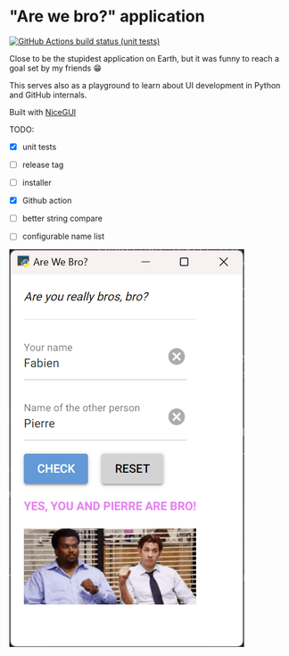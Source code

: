 # "Are we bro?" application

<a href="https://github.com/frica/arewebro/actions/workflows/test.yml"><img
                alt="GitHub Actions build status (unit tests)"
                src="https://github.com/frica/arewebro/workflows/Test/badge.svg"></a>

Close to be the stupidest application on Earth, but it was funny to reach a goal set by my friends :grin:

This serves also as a playground to learn about UI development in Python and GitHub internals.

Built with [NiceGUI](https://github.com/zauberzeug/nicegui/)

TODO:

- [x] unit tests

- [ ] release tag

- [ ] installer

- [x] Github action

- [ ] better string compare

- [ ] configurable name list

![Screenshot](screenshot.png)